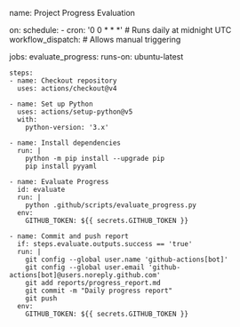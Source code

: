 name: Project Progress Evaluation

on:
  schedule:
    - cron: '0 0 * * *' # Runs daily at midnight UTC
  workflow_dispatch: # Allows manual triggering

jobs:
  evaluate_progress:
    runs-on: ubuntu-latest

    steps:
    - name: Checkout repository
      uses: actions/checkout@v4

    - name: Set up Python
      uses: actions/setup-python@v5
      with:
        python-version: '3.x'

    - name: Install dependencies
      run: |
        python -m pip install --upgrade pip
        pip install pyyaml

    - name: Evaluate Progress
      id: evaluate
      run: |
        python .github/scripts/evaluate_progress.py
      env:
        GITHUB_TOKEN: ${{ secrets.GITHUB_TOKEN }}

    - name: Commit and push report
      if: steps.evaluate.outputs.success == 'true'
      run: |
        git config --global user.name 'github-actions[bot]'
        git config --global user.email 'github-actions[bot]@users.noreply.github.com'
        git add reports/progress_report.md
        git commit -m "Daily progress report"
        git push
      env:
        GITHUB_TOKEN: ${{ secrets.GITHUB_TOKEN }}
